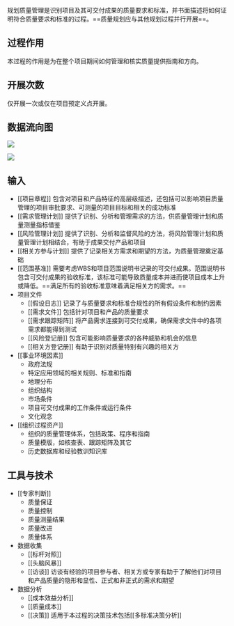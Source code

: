 规划质量管理是识别项目及其可交付成果的质量要求和标准，并书面描述将如何证明符合质量要求和标准的过程。==质量规划应与其他规划过程并行开展==。

## 过程作用
本过程的作用是为在整个项目期间如何管理和核实质量提供指南和方向。

## 开展次数
仅开展一次或仅在项目预定义点开展。

## 数据流向图
![](https://raw.githubusercontent.com/a812305914/PMP/main/img/202210111950135.png)


![](https://raw.githubusercontent.com/a812305914/PMP/main/img/202210111949155.png)

## 输入
+ [[项目章程]] 包含对项目和产品特征的高层级描述，还包括可以影响项目质量管理的项目审批要求、可测量的项目目标和相关的成功标准
+ [[需求管理计划]] 提供了识别、分析和管理需求的方法，供质量管理计划和质量测量指标借鉴
+ [[风险管理计划]] 提供了识别、分析和监督风险的方法，将风险管理计划和质量管理计划相结合，有助于成果交付产品和项目
+ [[相关方参与计划]] 提供了记录相关方需求和期望的方法，为质量管理奠定基础
+ [[范围基准]] 需要考虑WBS和项目范围说明书记录的可交付成果。范围说明书包含可交付成果的验收标准，该标准可能导致质量成本并进而使项目成本上升或降低。==满足所有的验收标准意味着满足相关方的需求。==
+ 项目文件
	+ [[假设日志]] 记录了与质量要求和标准合规性的所有假设条件和制约因素
	+ [[需求文件]] 包括针对项目和产品的质量要求
	+ [[需求跟踪矩阵]] 将产品需求连接到可交付成果，确保需求文件中的各项需求都能得到测试
	+ [[风险登记册]] 包含可能影响质量要求的各种威胁和机会的信息
	+ [[相关方登记册]] 有助于识别对质量特别有兴趣的相关方
+ [[事业环境因素]]
	+ 政府法规
	+ 特定应用领域的相关规则、标准和指南
	+ 地理分布
	+ 组织结构
	+ 市场条件
	+ 项目可交付成果的工作条件或运行条件
	+ 文化观念
+ [[组织过程资产]]
	+ 组织的质量管理体系，包括政策、程序和指南
	+ 质量模版，如核查表、跟踪矩阵及其它
	+ 历史数据库和经验教训知识库

## 工具与技术
+ [[专家判断]]
	+ 质量保证
	+ 质量控制
	+ 质量测量结果
	+ 质量改进
	+ 质量体系
+ 数据收集
	+ [[标杆对照]]
	+ [[头脑风暴]]
	+ [[访谈]] 访谈有经验的项目参与者、相关方或专家有助于了解他们对项目和产品质量的隐形和显性、正式和非正式的需求和期望
+ 数据分析
	+ [[成本效益分析]]
	+ [[质量成本]]
	+ [[决策]] 适用于本过程的决策技术包括[[多标准决策分析]]